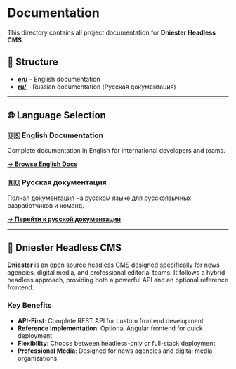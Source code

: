 # Documentation

This directory contains all project documentation for **Dniester Headless CMS**.

## 📁 Structure

- **[en/](en/)** - English documentation
- **[ru/](ru/)** - Russian documentation (Русская документация)

---

## 🌐 Language Selection

### 🇺🇸 English Documentation
Complete documentation in English for international developers and teams.

**[→ Browse English Docs](en/)**

### 🇷🇺 Русская документация  
Полная документация на русском языке для русскоязычных разработчиков и команд.

**[→ Перейти к русской документации](ru/)**

---

## 🎯 Dniester Headless CMS

**Dniester** is an open source headless CMS designed specifically for news agencies, digital media, and professional editorial teams. It follows a hybrid headless approach, providing both a powerful API and an optional reference frontend.

### Key Benefits
- **API-First**: Complete REST API for custom frontend development
- **Reference Implementation**: Optional Angular frontend for quick deployment
- **Flexibility**: Choose between headless-only or full-stack deployment
- **Professional Media**: Designed for news agencies and digital media organizations
